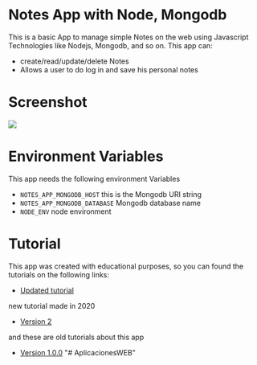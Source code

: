 # Notes App with Node, Mongodb
This is a basic App to manage simple Notes on the web using Javascript Technologies like Nodejs, Mongodb, and so on.
This app can:
- create/read/update/delete Notes
- Allows a user to do log in and save his personal notes

# Screenshot
![](docs/tasks.png)

# Environment Variables
This app needs the following environment Variables
* `NOTES_APP_MONGODB_HOST` this is the Mongodb URI string
* `NOTES_APP_MONGODB_DATABASE` Mongodb database name
* `NODE_ENV` node environment

# Tutorial
This app was created with educational purposes, so you can found the tutorials on the following links:
* [Updated tutorial](https://www.faztweb.com)

new tutorial made in 2020
* [Version 2](https://www.youtube.com/playlist?list=PLo5lAe9kQrwqUEXK7oQbzv63KsdODzuAy)

and these are old tutorials about this app
* [Version 1.0.0](https://youtu.be/-bI0diefasA)
"# AplicacionesWEB"  
